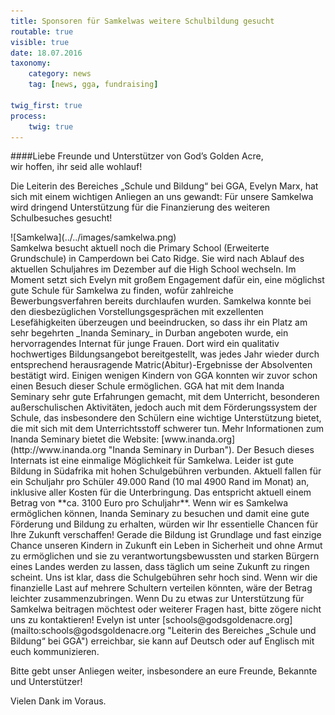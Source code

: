 ```yaml
---
title: Sponsoren für Samkelwas weitere Schulbildung gesucht
routable: true
visible: true
date: 18.07.2016
taxonomy:
    category: news
    tag: [news, gga, fundraising]
    
twig_first: true
process:
    twig: true
---
```


####Liebe Freunde und Unterstützer von God’s Golden Acre,   
wir hoffen, ihr seid alle wohlauf!   

Die Leiterin des Bereiches „Schule und Bildung“ bei GGA, Evelyn Marx, hat sich mit einem wichtigen Anliegen an uns gewandt: Für unsere Samkelwa wird dringend Unterstützung für die Finanzierung des weiteren Schulbesuches gesucht!
<div class="floatLeftImage" markdown="1">
![Samkelwa](../../images/samkelwa.png)
</div>
Samkelwa besucht aktuell noch die Primary School (Erweiterte Grundschule) in Camperdown bei Cato Ridge. Sie wird nach Ablauf des aktuellen Schuljahres im Dezember auf die High School wechseln. Im Moment setzt sich Evelyn mit großem Engagement dafür ein, eine möglichst gute Schule für Samkelwa zu finden, wofür zahlreiche Bewerbungsverfahren bereits durchlaufen wurden.   
Samkelwa konnte bei den diesbezüglichen Vorstellungsgesprächen mit exzellenten Lesefähigkeiten überzeugen und beeindrucken, so dass ihr ein Platz am sehr begehrten _Inanda Seminary_ in Durban angeboten wurde, ein hervorragendes Internat für junge Frauen. Dort wird ein qualitativ hochwertiges Bildungsangebot bereitgestellt, was jedes Jahr wieder durch entsprechend herausragende Matric(Abitur)-Ergebnisse der Absolventen bestätigt wird.   
Einigen wenigen Kindern von GGA konnten wir zuvor schon einen Besuch dieser Schule ermöglichen. GGA hat mit dem Inanda Seminary sehr gute Erfahrungen gemacht, mit dem Unterricht, besonderen außerschulischen Aktivitäten, jedoch auch mit dem Förderungssystem der Schule, das insbesondere den Schülern eine wichtige Unterstützung bietet, die mit sich mit dem Unterrichtsstoff schwerer tun.   
Mehr Informationen zum Inanda Seminary bietet die Website: [www.inanda.org](http://www.inanda.org "Inanda Seminary in Durban").   
Der Besuch dieses Internats ist eine einmalige Möglichkeit für Samkelwa. Leider ist gute Bildung in Südafrika mit hohen Schulgebühren verbunden. Aktuell fallen für ein Schuljahr pro Schüler 49.000 Rand (10 mal 4900 Rand im Monat) an, inklusive aller Kosten für die Unterbringung. Das entspricht aktuell einem Betrag von **ca. 3100 Euro pro Schuljahr**.   
Wenn wir es Samkelwa ermöglichen können, Inanda Seminary zu besuchen und damit eine gute Förderung und Bildung zu erhalten, würden wir Ihr essentielle Chancen für Ihre Zukunft verschaffen! Gerade die Bildung ist Grundlage und fast einzige Chance unseren Kindern in Zukunft ein Leben in Sicherheit und ohne Armut zu ermöglichen und sie zu verantwortungsbewussten und starken Bürgern eines Landes werden zu lassen, dass täglich um seine Zukunft zu ringen scheint.   
Uns ist klar, dass die Schulgebühren sehr hoch sind. Wenn wir die finanzielle Last auf mehrere Schultern verteilen könnten, wäre der Betrag leichter zusammenzubringen.   
Wenn Du zu etwas zur Unterstützung für Samkelwa beitragen möchtest oder weiterer Fragen hast, bitte zögere nicht uns zu kontaktieren! Evelyn ist unter [schools@godsgoldenacre.org](mailto:schools@godsgoldenacre.org "Leiterin des Bereiches „Schule und Bildung“ bei GGA") erreichbar, sie kann auf Deutsch oder auf Englisch mit euch kommunizieren.    

Bitte gebt unser Anliegen weiter, insbesondere an eure Freunde, Bekannte und Unterstützer!   

Vielen Dank im Voraus.
